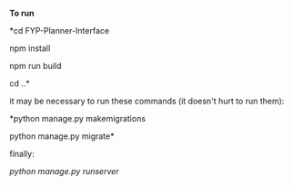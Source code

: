 **To run**

*cd FYP-Planner-Interface

npm install

npm run build

cd ..*

it may be necessary to run these commands (it doesn't hurt to run them):
  
  *python manage.py makemigrations
  
  python manage.py migrate*
  
finally:

*python manage.py runserver*
